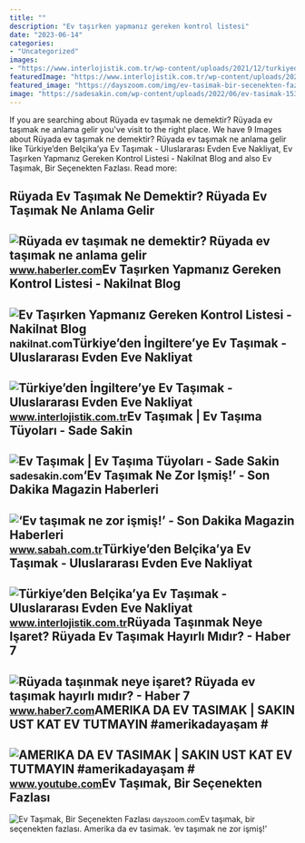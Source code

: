 ```yaml
---
title: ""
description: "Ev taşırken yapmanız gereken kontrol listesi"
date: "2023-06-14"
categories:
- "Uncategorized"
images:
- "https://www.interlojistik.com.tr/wp-content/uploads/2021/12/turkiyeden-belcikaya-ev-tasimak1.jpg"
featuredImage: "https://www.interlojistik.com.tr/wp-content/uploads/2021/12/turkiyeden-belcikaya-ev-tasimak1.jpg"
featured_image: "https://dayszoom.com/img/ev-tasimak-bir-secenekten-fazlasi_1h4.jpg"
image: "https://sadesakin.com/wp-content/uploads/2022/06/ev-tasimak-1536x1090.png"
---
```


If you are searching about Rüyada ev taşımak ne demektir? Rüyada ev taşımak ne anlama gelir you've visit to the right place. We have 9 Images about Rüyada ev taşımak ne demektir? Rüyada ev taşımak ne anlama gelir like Türkiye’den Belçika’ya Ev Taşımak - Uluslararası Evden Eve Nakliyat, Ev Taşırken Yapmanız Gereken Kontrol Listesi - Nakilnat Blog and also Ev Taşımak, Bir Seçenekten Fazlası. Read more:

Rüyada Ev Taşımak Ne Demektir? Rüyada Ev Taşımak Ne Anlama Gelir
----------------------------------------------------------------

 ![Rüyada ev taşımak ne demektir? Rüyada ev taşımak ne anlama gelir](https://i.hbrcdn.com/haber/2021/06/11/ruyada-ev-tasimak-ne-demektir-ruyada-ev-tasimak-14194788_3651_amp.jpg) <small>www.haberler.com</small>Ev Taşırken Yapmanız Gereken Kontrol Listesi - Nakilnat Blog
------------------------------------------------------------

 ![Ev Taşırken Yapmanız Gereken Kontrol Listesi - Nakilnat Blog](https://nakilnat.com/blog/wp-content/uploads/2022/03/ev-tasimak-1024x680.jpeg) <small>nakilnat.com</small>Türkiye’den İngiltere’ye Ev Taşımak - Uluslararası Evden Eve Nakliyat
---------------------------------------------------------------------

 ![Türkiye’den İngiltere’ye Ev Taşımak - Uluslararası Evden Eve Nakliyat](https://www.interlojistik.com.tr/wp-content/uploads/2021/12/turkiyeden-ingiltereye-ev-tasimak-11.jpg) <small>www.interlojistik.com.tr</small>Ev Taşımak | Ev Taşıma Tüyoları - Sade Sakin
--------------------------------------------

 ![Ev Taşımak | Ev Taşıma Tüyoları - Sade Sakin](https://sadesakin.com/wp-content/uploads/2022/06/ev-tasimak-1536x1090.png) <small>sadesakin.com</small>‘Ev Taşımak Ne Zor Işmiş!’ - Son Dakika Magazin Haberleri
---------------------------------------------------------

 ![‘Ev taşımak ne zor işmiş!’ - Son Dakika Magazin Haberleri](https://iasbh.tmgrup.com.tr/4a4833/650/344/0/85/643/422?u=https://isbh.tmgrup.com.tr/sbh/2022/10/11/ev-tasimak-ne-zor-ismis-1665502418256.jpeg) <small>www.sabah.com.tr</small>Türkiye’den Belçika’ya Ev Taşımak - Uluslararası Evden Eve Nakliyat
-------------------------------------------------------------------

 ![Türkiye’den Belçika’ya Ev Taşımak - Uluslararası Evden Eve Nakliyat](https://www.interlojistik.com.tr/wp-content/uploads/2021/12/turkiyeden-belcikaya-ev-tasimak1.jpg) <small>www.interlojistik.com.tr</small>Rüyada Taşınmak Neye Işaret? Rüyada Ev Taşımak Hayırlı Mıdır? - Haber 7
-----------------------------------------------------------------------

 ![Rüyada taşınmak neye işaret? Rüyada ev taşımak hayırlı mıdır? - Haber 7](https://i12.haber7.net/haber/haber7/og_image/2022/25/ruyada_tasinmak_neye_isaret_ruyada_ev_tasimak_hayirli_midir_1655964963_7974.jpg) <small>www.haber7.com</small>AMERIKA DA EV TASIMAK | SAKIN UST KAT EV TUTMAYIN #amerikadayaşam #
-------------------------------------------------------------------

 ![AMERIKA DA EV TASIMAK | SAKIN UST KAT EV TUTMAYIN #amerikadayaşam #](https://i.ytimg.com/vi/36S-A2fquAE/maxresdefault.jpg?sqp=-oaymwEmCIAKENAF8quKqQMa8AEB-AH-CYAC0AWKAgwIABABGGUgXihKMA8=&rs=AOn4CLAL5AGGLbUx1jMH07u9oH1lW3ktzg) <small>www.youtube.com</small>Ev Taşımak, Bir Seçenekten Fazlası
----------------------------------

 ![Ev Taşımak, Bir Seçenekten Fazlası](https://dayszoom.com/img/ev-tasimak-bir-secenekten-fazlasi_1h4.jpg) <small>dayszoom.com</small>Ev taşımak, bir seçenekten fazlası. Amerika da ev tasimak. ‘ev taşımak ne zor işmiş!’
